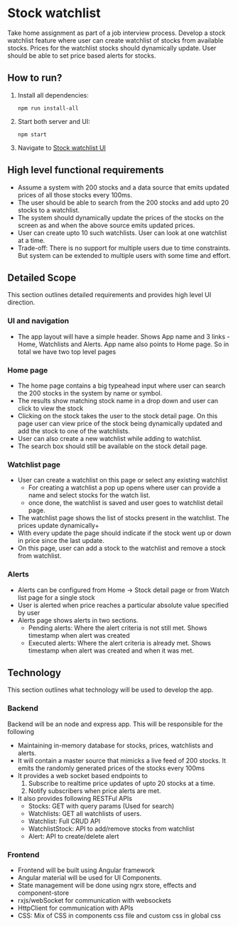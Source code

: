 # Stock watchlist

Take home assignment as part of a job interview process. Develop a stock watchlist feature where user can create watchlist of stocks from available stocks. Prices for the watchlist stocks should dynamically update. User should be able to set price based alerts for stocks.

## How to run?

1. Install all dependencies:

   ```
   npm run install-all
   ```

2. Start both server and UI:

   ```
   npm start
   ```

3. Navigate to [Stock watchlist UI](http://localhost:4200)


## High level functional requirements

- Assume a system with 200 stocks and a data source that emits updated prices of all those stocks every 100ms.
- The user should be able to search from the 200 stocks and add upto 20 stocks to a watchlist.
- The system should dynamically update the prices of the stocks on the screen as and when the above source emits updated prices.
- User can create upto 10 such watchlists. User can look at one watchlist at a time.
- Trade-off: There is no support for multiple users due to time constraints. But system can be extended to multiple users with some time and effort.

## Detailed Scope

This section outlines detailed requirements and provides high level UI direction.

### UI and navigation

- The app layout will have a simple header. Shows App name and 3 links - Home, Watchlists and Alerts. App name also points to Home page. So in total we have two top level pages

### Home page

- The home page contains a big typeahead input where user can search the 200 stocks in the system by name or symbol.
- The results show matching stock name in a drop down and user can click to view the stock
- Clicking on the stock takes the user to the stock detail page. On this page user can view price of the stock being dynamically updated and add the stock to one of the watchlists.
- User can also create a new watchlist while adding to watchlist.
- The search box should still be available on the stock detail page.

### Watchlist page
- User can create a watchlist on this page or select any existing watchlist
  - For creating a watchlist a pop up opens where user can provide a name and select stocks for the watch list.
  - once done, the watchlist is saved and user goes to watchlist detail page.
- The watchlist page shows the list of stocks present in the watchlist. The prices update dynamically+       
- With every update the page should indicate if the stock went up or down in price since the last update.
- On this page, user can add a stock to the watchlist and remove a stock from watchlist.

### Alerts

- Alerts can be configured from Home -> Stock detail page or from Watch list page for a single stock
- User is alerted when price reaches a particular absolute value specified by user
- Alerts page shows alerts in two sections.
  - Pending alerts: Where the alert criteria is not still met. Shows timestamp when alert was created
  - Executed alerts: Where the alert criteria is already met. Shows timestamp when alert was created and when it was met.

## Technology

This section outlines what technology will be used to develop the app.

### Backend

Backend will be an node and express app. This will be responsible for the following

- Maintaining in-memory database for stocks, prices, watchlists and alerts.
- It will contain a master source that mimicks a live feed of 200 stocks. It emits the randomly generated prices of the stocks every 100ms
- It provides a web socket based endpoints to
  1. Subscribe to realtime price updates of upto 20 stocks at a time.
  2. Notify subscribers when price alerts are met.
- It also provides following RESTFul APIs
  - Stocks: GET with query params (Used for search)
  - Watchlists: GET all watchlists of users.
  - Watchlist: Full CRUD API
  - WatchlistStock: API to add/remove stocks from watchlist
  - Alert: API to create/delete alert

### Frontend

- Frontend will be built using Angular framework
- Angular material will be used for UI Components.
- State management will be done using ngrx store, effects and component-store
- rxjs/webSocket for communication with websockets
- HttpClient for communication with APIs
- CSS: Mix of CSS in components css file and custom css in global css
